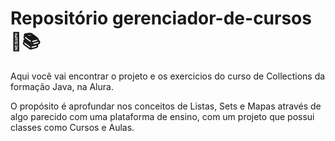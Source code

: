 # Repositório gerenciador-de-cursos :open_file_folder::books:
Aqui você vai encontrar o projeto e os exercicios do curso de Collections da formação Java, na Alura. 

O propósito é aprofundar nos conceitos de Listas, Sets e Mapas através de algo parecido com uma plataforma de ensino, com um projeto que possui classes como Cursos e Aulas.
